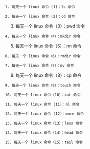     1. 每天一个 linux 命令 (1)：ls 命令

    2. 每天一个 linux 命令 (2)：cd 命令

　  3. 每天一个 linux 命令（3）：pwd 命令

    4. 每天一个 linux 命令（4）：mkdir 命令

　  5. 每天一个 linux 命令（5）：rm 命令

    6. 每天一个 linux 命令（6）：rmdir 命令

    7. 每天一个 linux 命令（7）：mv 命令

　  8. 每天一个 linux 命令（8）：cp 命令

    9. 每天一个 linux 命令（9）：touch 命令

    10. 每天一个 linux 命令（10）：cat 命令

    11. 每天一个 linux 命令 (11)：nl 命令

    12. 每天一个 linux 命令 (12)：more 命令

    13. 每天一个 linux 命令（13）：less 命令

    14. 每天一个 linux 命令（14）：head 命令

    15. 每天一个 linux 命令（15）：tail 命令
